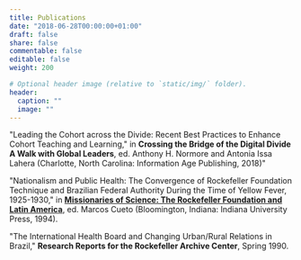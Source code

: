 ```yaml
---
title: Publications
date: "2018-06-28T00:00:00+01:00"
draft: false
share: false
commentable: false
editable: false
weight: 200

# Optional header image (relative to `static/img/` folder).
header:
  caption: ""
  image: ""
---
```


"Leading the Cohort across the Divide: Recent Best Practices to Enhance Cohort Teaching and Learning," in **Crossing the Bridge of the Digital Divide A Walk with Global Leaders**, ed. Anthony H. Normore and Antonia Issa Lahera (Charlotte, North Carolina: Information Age Publishing, 2018)"

"Nationalism and Public Health: The Convergence of Rockefeller Foundation Technique and Brazilian Federal Authority During the Time of Yellow Fever, 1925-1930," in [**Missionaries of Science: The Rockefeller Foundation and Latin America**](https://www.amazon.com/Crossing-Digital-Educational-Leadership-Justice-ebook/dp/B07JJTY573/ref=sr_1_1?dchild=1&keywords=Crossing+the+Bridge+of+the+Digital+Divide+A+Walk+with+Global+Leaders&qid=1593645243&sr=8-1), ed. Marcos Cueto (Bloomington, Indiana: Indiana University Press, 1994).

"The International Health Board and Changing Urban/Rural Relations in Brazil," **Research Reports for the Rockefeller Archive Center**, Spring 1990.

